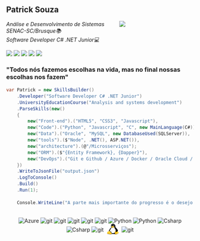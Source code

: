 <h2>Patrick Souza</h2>
<img align='right' src="https://media2.giphy.com/media/Tki7sWHDoepb2/giphy.webp?cid=ecf05e4731jri3vcg7f6950aaqrqallp0l236zekczpcjfp1&rid=giphy.webp&ct=g" width="200">
<p><em>Análise e Desenvolvimento de Sistemas SENAC-SC/Brusque📚</br>Software Developer C# .NET Junior💻 
</em></p>
<div align="after">
  <a href="https://discord.gg/HAZARD#8394" target="_blank"><img src="https://img.shields.io/badge/Discord-7289DA?style=for-the-badge&logo=discord&logoColor=white" target="_blank"></a> 
  <a href="" target="_blank"><img src="https://img.shields.io/badge/YouTube-FF0000?style=for-the-badge&logo=youtube&logoColor=white" target="_blank"></a>
  <a href="https://www.instagram.com/patrick27souza/" target="_blank"><img src="https://img.shields.io/badge/-Instagram-%23E4405F?style=for-the-badge&logo=instagram&logoColor=white" target="_blank"></a>
  <!-- <a href="https://www.facebook.com/pr.eduardoribeiro" target="_blank"><img src="https://img.shields.io/badge/Facebook-1877F2?style=for-the-badge&logo=facebook&logoColor=white" target="_blank"></a>  -->
  <a href="https://www.linkedin.com/in/patrickaquinodesouza?lipi=urn%3Ali%3Apage%3Ad_flagship3_profile_view_base_contact_details%3B4N6bK34pS5SroX1xnG4rVg%3D%3D" target="_blank"><img src="https://img.shields.io/badge/-LinkedIn-%230077B5?style=for-the-badge&logo=linkedin&logoColor=white" target="_blank"></a> 
  <a href="patrickaquinodesouza@gmail.com"><img src="https://img.shields.io/badge/-Gmail-%23333?style=for-the-badge&logo=gmail&logoColor=white" target="_blank"></a>
</div>

### "Todos nós fazemos escolhas na vida, mas no final nossas escolhas nos fazem" 

```C#
var Patrick = new SkillsBuilder()
    .Developer("Software Developer C# .NET Junior")
    .UniversityEducationCourse("Analysis and systems development")
    .ParseSkills(new()
    {
        new("Front-end").("HTML5", "CSS3", "Javascript"),
        new("Code").("Python", "Javascript", "C", new MainLanguage(C#))
        new("Data").("Oracle", "MySQL", new DatabaseUsed(SQLServer)),
        new("tools").($"Node", .NET(), ASP.NET()),
        new("architecture").(@"/Microsserviços");
        new("ORM").($"{Entity Framework}, {Dapper}"),
        new("DevOps").("Git e Github / Azure / Docker / Oracle Cloud / Firebase").Split();
    })
    .WriteToJsonFile("output.json")
    .LogToConsole()
    .Build()
    .Run(1);
    
    Console.WriteLine("A parte mais importante do progresso é o desejo de progredir");
```

<div align="center" valign="top"><br>
  <img align="center" alt="Azure" height="60" width="70" src="https://cdn.jsdelivr.net/gh/devicons/devicon/icons/azure/azure-original-wordmark.svg">
  <img align="center" alt="git" height="40" width="50" src="https://cdn.jsdelivr.net/gh/devicons/devicon/icons/git/git-plain-wordmark.svg">
  <img align="center" alt="git" height="40" width="50" src="https://cdn.jsdelivr.net/gh/devicons/devicon/icons/docker/docker-original.svg">
  <img align="center" alt="git" height="60" width="70" src="https://cdn.jsdelivr.net/gh/devicons/devicon/icons/oracle/oracle-original.svg">
  <img align="center" alt="git" height="80" width="90" src="https://cdn.jsdelivr.net/gh/devicons/devicon/icons/visualstudio/visualstudio-plain-wordmark.svg">
  <img align="center" alt="git" height="60" width="70" src="https://cdn.jsdelivr.net/gh/devicons/devicon/icons/google/google-original-wordmark.svg">
  <img align="center" alt="Python" height="40" width="50" src="https://cdn.jsdelivr.net/gh/devicons/devicon/icons/python/python-original-wordmark.svg">
  <img align="center" alt="Python" height="70" width="80" src="https://cdn.jsdelivr.net/gh/devicons/devicon/icons/nuget/nuget-original-wordmark.svg">
  <img align="center" alt="Csharp" height="40" width="50" src="https://cdn.jsdelivr.net/gh/devicons/devicon/icons/csharp/csharp-original.svg" /> 
  <img align="center" alt="Csharp" height="45" width="55" src="https://cdn.jsdelivr.net/gh/devicons/devicon/icons/dot-net/dot-net-original.svg" /> 
  <img align="center" alt="git" height="50" width="60" src="https://cdn.jsdelivr.net/gh/devicons/devicon/icons/mysql/mysql-original-wordmark.svg">
  <img align="center" alt="linux" height="30" width="40" src="https://raw.githubusercontent.com/devicons/devicon/master/icons/linux/linux-original.svg">
  <img align="center" alt="git" height="40" width="50" src="https://cdn.jsdelivr.net/gh/devicons/devicon/icons/windows8/windows8-original.svg">
</div><br>
